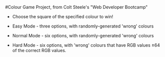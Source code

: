 #Colour Game Project, from Colt Steele's "Web Developer Bootcamp"
* Choose the square of the specified colour to win! 

* Easy Mode   - three options, with randomly-generated 'wrong' colours
* Normal Mode - six options, with randomly-generated 'wrong' colours
* Hard Mode   - six options, with 'wrong' colours that have RGB values ±64 of the correct RGB values.